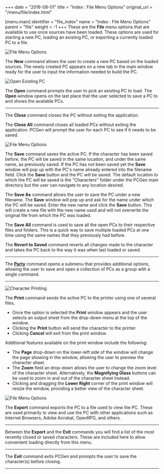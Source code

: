 +++
date = "2016-08-01"
title = "Index : File Menu Options"
original_url = "/menu/file/index.html"

[menu.main]
    identifier = "file_index"
    name = "Index : File Menu Options"
    parent = "file"
        weight = -1
+++
These are the **File** menu options that are available to use once
sources have been loaded. These options are used for starting a new PC,
loading an existing PC, or exporting a currently loaded PC to a file.

![File Menu Options](../../images/menus/file/menu_file_0.png)

The **New** command allows the user to create a new PC based on the
loaded sources. The newly created PC appears on a new tab in the main
window ready for the user to input the information needed to build the
PC.

![Open Existing PC](../../images/menus/file/menu_file_0_open.png)

The **Open** command prompts the user to pick an existing PC to load.
The **Open** window opens on the last place that the user selected to
save a PC to and shows the available PCs.

------------------------------------------------------------------------

The **Close** command closes the PC without exiting the application.

The **Close All** command closes all loaded PCs without exiting the
application. PCGen will prompt the user for each PC to see if it needs
to be saved.

![File Menu Options](../../images/menus/file/menu_file_1_save.png)

The **Save** command saves the active PC. If the character has been
saved before, the PC will be saved in the same location, and under the
same name, as previously saved. If the PC has not been saved yet the
**Save** window will pop up with the PC's name already entered into the
filename field. Click the **Save** button and the PC will be saved. The
default location to which the PC will be saved is the "Characters"
folder under the PCGen main directory but the user can navigate to any
location desired.

The **Save As** command allows the user to save the PC under a new
filename. The **Save** window will pop up and ask for the name under
which the PC will be saved. Enter the new name and click the **Save**
button. This will create a new file with the new name used and will not
overwrite the original file from which the PC was loaded.

The **Save All** command is used to save all the open PCs to their
respective files and folders. This is a quick way to save multiple
loaded PCs at one time using the same names that they previously had
before.

The **Revert to Saved** command reverts all changes made to the
character and takes the PC back to the way it was when last loaded or
saved.

------------------------------------------------------------------------

The [**Party**](/menu/file/party-options.html) command opens a submenu
that provides additional options, allowing the user to save and open a
collection of PCs as a group with a single command.

------------------------------------------------------------------------

![Character Printing](../../images/menus/file/menu_file_4_print.png)

The **Print** command sends the active PC to the printer using one of
several files.

-   Once the option is selected the **Print** window appears and the
    user selects an output sheet from the drop-down menu at the top of
    the window.
-   Clicking the **Print** button will send the character to
    the printer.
-   Clicking **Cancel** will exit from the print window.

Additional features available on the print window include the following:

-   The **Page** drop-down on the lower-left side of the window will
    change the page showing in the window, allowing the user to preview
    the character sheet.
-   The **Zoom** field an drop-down allows the user to change the zoom
    level of the character sheet. Alternatively, the **Magnifying
    Glass** buttons can be used to zoom in and out of the character
    sheet instead.
-   Clicking and dragging the **Lower Right** corner of the print window
    will resize the window, providing a better view of the
    character sheet.

![File Menu Options](../../images/menus/file/menu_file_3_export.png)

The **Export** command exports the PC to a file used to view the PC.
These are used primarily to view and use the PC with other applications
such as Internet Browsers, Adobe Acrobat, OpenRPG, and others.

------------------------------------------------------------------------

Between the **Export** and the **Exit** commands you will find a list of
the most recently closed or saved characters. These are included here to
allow convenient loading directly from this menu.

------------------------------------------------------------------------

The **Exit** command exits PCGen and prompts the user to save the
character(s) before closing.

------------------------------------------------------------------------



